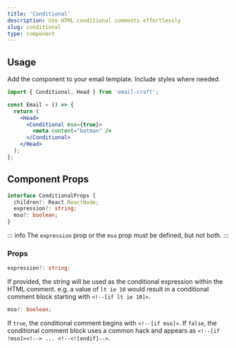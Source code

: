 ```yaml
---
title: 'Conditional'
description: Use HTML conditional comments effortlessly
slug: conditional
type: component
---
```


<!--@include: @/include/header.md-->

<!--@include: @/include/install.md-->

## Usage

Add the component to your email template. Include styles where needed.

```jsx
import { Conditional, Head } from 'email-craft';

const Email = () => {
  return (
    <Head>
      <Conditional mso={true}>
        <meta content="batman" />
      </Conditional>
    </Head>
  );
};
```

## Component Props

```ts
interface ConditionalProps {
  children?: React.ReactNode;
  expression?: string;
  mso?: boolean;
}
```

::: info
The `expression` prop or the `mso` prop must be defined, but not both.
:::

### Props

```ts
expression?: string;
```

If provided, the string will be used as the conditional expression within the HTML comment. e.g. a value of `lt ie 10` would result in a conditional comment block starting with `<!--[if lt ie 10]>`.

```ts
mso?: boolean;
```

If `true`, the conditional comment begins with `<!--[if mso]>`. If `false`, the conditional comment block uses a common hack and appears as `<!--[if !mso]><!--> ... <!--<![endif]-->`.
